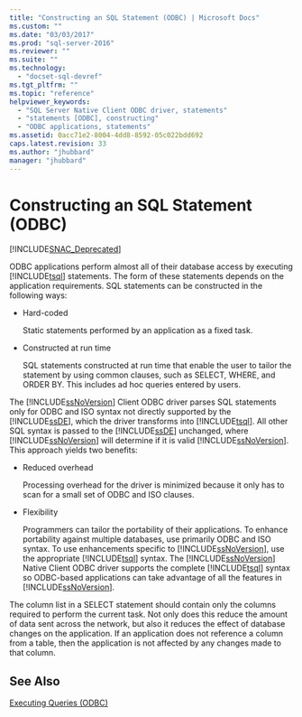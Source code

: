 ```yaml
---
title: "Constructing an SQL Statement (ODBC) | Microsoft Docs"
ms.custom: ""
ms.date: "03/03/2017"
ms.prod: "sql-server-2016"
ms.reviewer: ""
ms.suite: ""
ms.technology: 
  - "docset-sql-devref"
ms.tgt_pltfrm: ""
ms.topic: "reference"
helpviewer_keywords: 
  - "SQL Server Native Client ODBC driver, statements"
  - "statements [ODBC], constructing"
  - "ODBC applications, statements"
ms.assetid: 0acc71e2-8004-4dd8-8592-05c022bdd692
caps.latest.revision: 33
ms.author: "jhubbard"
manager: "jhubbard"
---
```

# Constructing an SQL Statement (ODBC)
[!INCLUDE[SNAC_Deprecated](../../relational-databases/extended-stored-procedures-reference/includes/snac-deprecated.md)]

  ODBC applications perform almost all of their database access by executing [!INCLUDE[tsql](../../advanced-analytics/r-services/includes/tsql-md.md)] statements. The form of these statements depends on the application requirements. SQL statements can be constructed in the following ways:  
  
-   Hard-coded  
  
     Static statements performed by an application as a fixed task.  
  
-   Constructed at run time  
  
     SQL statements constructed at run time that enable the user to tailor the statement by using common clauses, such as SELECT, WHERE, and ORDER BY. This includes ad hoc queries entered by users.  
  
 The [!INCLUDE[ssNoVersion](../../advanced-analytics/r-services/includes/ssnoversion-md.md)] Client ODBC driver parses SQL statements only for ODBC and ISO syntax not directly supported by the [!INCLUDE[ssDE](../../analysis-services/instances/install/windows/includes/ssde-md.md)], which the driver transforms into [!INCLUDE[tsql](../../advanced-analytics/r-services/includes/tsql-md.md)]. All other SQL syntax is passed to the [!INCLUDE[ssDE](../../analysis-services/instances/install/windows/includes/ssde-md.md)] unchanged, where [!INCLUDE[ssNoVersion](../../advanced-analytics/r-services/includes/ssnoversion-md.md)] will determine if it is valid [!INCLUDE[ssNoVersion](../../advanced-analytics/r-services/includes/ssnoversion-md.md)]. This approach yields two benefits:  
  
-   Reduced overhead  
  
     Processing overhead for the driver is minimized because it only has to scan for a small set of ODBC and ISO clauses.  
  
-   Flexibility  
  
     Programmers can tailor the portability of their applications. To enhance portability against multiple databases, use primarily ODBC and ISO syntax. To use enhancements specific to [!INCLUDE[ssNoVersion](../../advanced-analytics/r-services/includes/ssnoversion-md.md)], use the appropriate [!INCLUDE[tsql](../../advanced-analytics/r-services/includes/tsql-md.md)] syntax. The [!INCLUDE[ssNoVersion](../../advanced-analytics/r-services/includes/ssnoversion-md.md)] Native Client ODBC driver supports the complete [!INCLUDE[tsql](../../advanced-analytics/r-services/includes/tsql-md.md)] syntax so ODBC-based applications can take advantage of all the features in [!INCLUDE[ssNoVersion](../../advanced-analytics/r-services/includes/ssnoversion-md.md)].  
  
 The column list in a SELECT statement should contain only the columns required to perform the current task. Not only does this reduce the amount of data sent across the network, but also it reduces the effect of database changes on the application. If an application does not reference a column from a table, then the application is not affected by any changes made to that column.  
  
## See Also  
 [Executing Queries &#40;ODBC&#41;](../../relational-databases/native-client-odbc-queries/executing-queries-odbc.md)  
  
  